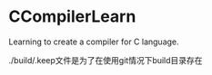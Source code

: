 # CCompilerLearn
Learning to create a compiler for C language.

./build/.keep文件是为了在使用git情况下build目录存在